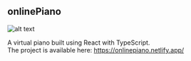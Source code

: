 ## onlinePiano

![alt text](https://emilpetersson.se/assets/onlinepiano.png)

A virtual piano built using React with TypeScript. <br/>
The project is available here: https://onlinepiano.netlify.app/
